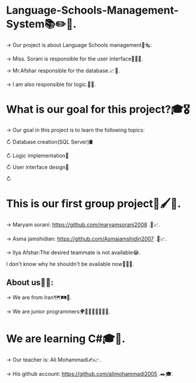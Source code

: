 # Language-Schools-Management-System📚✏️📑.

→ Our project is about Language Schools management📒🗞️:

→ Miss. Sorani is responsible for the user interface🙇‍♀️🤳.

→ Mr.Afshar responsible for the database.📈💾.

→ I am also responsible for logic.🤔🧠.


# What is our goal for this project?🎓🎖️

→ Our goal in this project is to learn the following topics:

↻ Database creation(SQL Server)🛢️

↻ Logic implementation🧠

↻ User interface design🤳

↻ 

# This is our first group project💎🖌️👥.

→ Maryam sorani: https://github.com/maryamsorani2008 .👥📈.

→ Asma jamshidian: https://github.com/Asmajamshidin2007 .👥📈.

→ Ilya Afshar:The desired teammate is not available😂.
 
 I don't know why he shouldn't be available now🤵‍♂️🤔.



## About us👥🤔:

→ We are from Iran🗺️🛤️🧭.

→ We are junior programmers🌍👻🤵‍♀️🤵‍♂️🤵‍♀️.



 # We are learning C#🎓📒.

→ Our teacher is: Ali Mohammadi✍️📈.

→ His github account: https://github.com/alimohammadi2005 .✒️🎓.

 


